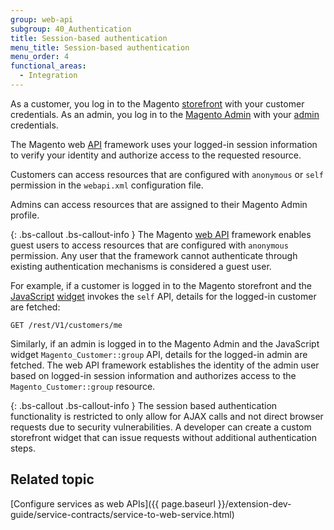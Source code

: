 ```yaml
---
group: web-api
subgroup: 40_Authentication
title: Session-based authentication
menu_title: Session-based authentication
menu_order: 4
functional_areas:
  - Integration
---
```


As a customer, you log in to the Magento [storefront](https://glossary.magento.com/storefront) with your customer credentials. As an admin, you log in to the [Magento Admin](https://glossary.magento.com/Magento-Admin) with your [admin](https://glossary.magento.com/admin) credentials.

The Magento web [API](https://glossary.magento.com/API) framework uses your logged-in session information to verify your identity and authorize access to the requested resource.

Customers can access resources that are configured with `anonymous` or `self`  permission in the `webapi.xml` configuration file.

Admins can access resources that are assigned to their Magento Admin profile.

{: .bs-callout .bs-callout-info }
The Magento [web API](https://glossary.magento.com/web-API) framework enables guest users to access resources that are configured with `anonymous` permission. Any user that the framework cannot authenticate through existing authentication mechanisms is considered a guest user.

For example, if a customer is logged in to the Magento storefront and the [JavaScript](https://glossary.magento.com/JavaScript) [widget](https://glossary.magento.com/widget) invokes the `self` API, details for the logged-in customer are fetched:

`GET /rest/V1/customers/me`

Similarly, if an admin is logged in to the Magento Admin
and the JavaScript widget `Magento_Customer::group` API, details for the logged-in admin are fetched.
The web API framework establishes the identity of the admin user based on logged-in session information and authorizes access to the `Magento_Customer::group` resource.

{: .bs-callout .bs-callout-info }
The session based authentication functionality is restricted to only allow for AJAX calls and not direct browser requests due to security vulnerabilities. A developer can create a custom storefront widget that can issue requests without additional authentication steps.

## Related topic

[Configure services as web APIs]({{ page.baseurl }}/extension-dev-guide/service-contracts/service-to-web-service.html)
